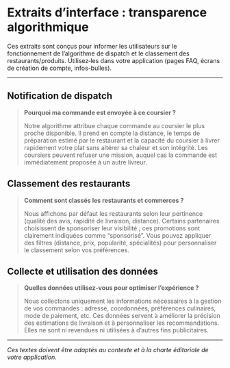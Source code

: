 # Extraits d’interface : transparence algorithmique

Ces extraits sont conçus pour informer les utilisateurs sur le fonctionnement de l’algorithme de dispatch et le classement des restaurants/produits. Utilisez‑les dans votre application (pages FAQ, écrans de création de compte, infos-bulles).

---

## Notification de dispatch

> **Pourquoi ma commande est envoyée à ce coursier ?**
>
> Notre algorithme attribue chaque commande au coursier le plus proche disponible. Il prend en compte la distance, le temps de préparation estimé par le restaurant et la capacité du coursier à livrer rapidement votre plat sans altérer sa chaleur et son intégrité. Les coursiers peuvent refuser une mission, auquel cas la commande est immédiatement proposée à un autre livreur.

## Classement des restaurants

> **Comment sont classés les restaurants et commerces ?**
>
> Nous affichons par défaut les restaurants selon leur pertinence (qualité des avis, rapidité de livraison, distance). Certains partenaires choisissent de sponsoriser leur visibilité ; ces promotions sont clairement indiquées comme “sponsorisé”. Vous pouvez appliquer des filtres (distance, prix, popularité, spécialités) pour personnaliser le classement selon vos préférences.

## Collecte et utilisation des données

> **Quelles données utilisez‑vous pour optimiser l’expérience ?**
>
> Nous collectons uniquement les informations nécessaires à la gestion de vos commandes : adresse, coordonnées, préférences culinaires, mode de paiement, etc. Ces données servent à améliorer la précision des estimations de livraison et à personnaliser les recommandations. Elles ne sont ni revendues ni utilisées à d’autres fins publicitaires.

---

*Ces textes doivent être adaptés au contexte et à la charte éditoriale de votre application.*